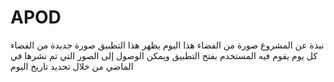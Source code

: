 # APOD
نبذة عن المشروع 
صورة من الفضاء هذا اليوم
يظهر هذا التطبيق صورة جديدة من الفضاء كل يوم يقوم فيه المستخدم بفتح التطبيق
ويمكن الوصول إلى الصور التي تم نشرها في الماضي من خلال تحديد تاريخ اليوم
